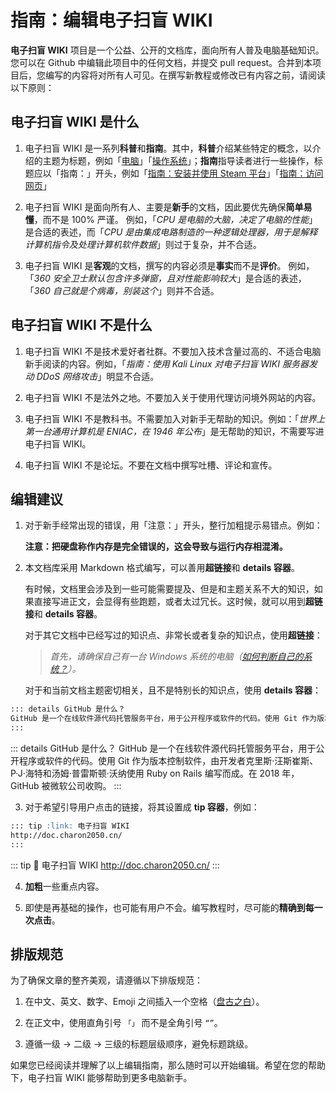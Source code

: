 # 指南：编辑电子扫盲 WIKI

**电子扫盲 WIKI** 项目是一个公益、公开的文档库，面向所有人普及电脑基础知识。您可以在 Github 中编辑此项目中的任何文档，并提交 pull request。合并到本项目后，您编写的内容将对所有人可见。在撰写新教程或修改已有内容之前，请阅读以下原则：

## 电子扫盲 WIKI 是什么

1. 电子扫盲 WIKI 是一系列**科普**和**指南**。其中，**科普**介绍某些特定的概念，以介绍的主题为标题，例如「[电脑](/concept/computer)」「[操作系统](/concept/os)」；**指南**指导读者进行一些操作，标题应以「指南：」开头，例如「[指南：安装并使用 Steam 平台](/tutorial/steam)」「[指南：访问网页](/tutorial/visit_web)」

2. 电子扫盲 WIKI 是面向所有人、主要是**新手**的文档，因此要优先确保**简单易懂**，而不是 100% 严谨。
   例如，「*CPU 是电脑的大脑，决定了电脑的性能*」是合适的表述，而「*CPU 是由集成电路制造的一种逻辑处理器，用于是解释计算机指令及处理计算机软件数据*」则过于复杂，并不合适。

3. 电子扫盲 WIKI 是**客观**的文档，撰写的内容必须是**事实**而不是**评价**。
   例如，「*360 安全卫士默认包含许多弹窗，且对性能影响较大*」是合适的表述，「*360 自己就是个病毒，别装这个*」则并不合适。

## 电子扫盲 WIKI 不是什么

1. 电子扫盲 WIKI 不是技术爱好者社群。不要加入技术含量过高的、不适合电脑新手阅读的内容。例如，「*指南：使用 Kali Linux 对电子扫盲 WIKI 服务器发动 DDoS 网络攻击*」明显不合适。

2. 电子扫盲 WIKI 不是法外之地。不要加入关于使用代理访问境外网站的内容。

3. 电子扫盲 WIKI 不是教科书。不需要加入对新手无帮助的知识。例如：「*世界上第一台通用计算机是 ENIAC，在 1946 年公布*」是无帮助的知识，不需要写进电子扫盲 WIKI。

4. 电子扫盲 WIKI 不是论坛。不要在文档中撰写吐槽、评论和宣传。

## 编辑建议

1. 对于新手经常出现的错误，用「注意：」开头，整行加粗提示易错点。例如：
   
   **注意：把硬盘称作内存是完全错误的，这会导致与运行内存相混淆。**

2. 本文档库采用 Markdown 格式编写，可以善用**超链接**和 **details 容器**。
   
   有时候，文档里会涉及到一些可能需要提及、但是和主题关系不大的知识，如果直接写进正文，会显得有些跑题，或者太过冗长。这时候，就可以用到**超链接**和 **details 容器**。
   
   对于其它文档中已经写过的知识点、非常长或者复杂的知识点，使用**超链接**：
   
   >  *首先，请确保自己有一台 Windows 系统的电脑（[如何判断自己的系统？](/concept/computer#操作系统)）。*
   
   对于和当前文档主题密切相关，且不是特别长的知识点，使用 **details 容器**：

```Markdown
::: details GitHub 是什么？
GitHub 是一个在线软件源代码托管服务平台，用于公开程序或软件的代码。使用 Git 作为版本控制软件，由开发者克里斯·汪斯崔斯、P·J·海特和汤姆·普雷斯顿·沃纳使用 Ruby on Rails 编写而成。在 2018 年，GitHub 被微软公司收购。
:::
```

::: details GitHub 是什么？
GitHub 是一个在线软件源代码托管服务平台，用于公开程序或软件的代码。使用 Git 作为版本控制软件，由开发者克里斯·汪斯崔斯、P·J·海特和汤姆·普雷斯顿·沃纳使用 Ruby on Rails 编写而成。在 2018 年，GitHub 被微软公司收购。
:::

3. 对于希望引导用户点击的链接，将其设置成 **tip 容器**，例如：

```Markdown
::: tip :link: 电子扫盲 WIKI
http://doc.charon2050.cn/
:::
```

::: tip :link: 电子扫盲 WIKI
http://doc.charon2050.cn/
:::

4. **加粗**一些重点内容。

5. 即使是再基础的操作，也可能有用户不会。编写教程时，尽可能的**精确到每一次点击**。

## 排版规范

为了确保文章的整齐美观，请遵循以下排版规范：

1. 在中文、英文、数字、Emoji 之间插入一个空格（[盘古之白](https://github.com/sparanoid/chinese-copywriting-guidelines/blob/master/README.md)）。

2. 在正文中，使用直角引号 ```「」``` 而不是全角引号 ```“”```。

3. 遵循一级 → 二级 → 三级的标题层级顺序，避免标题跳级。

如果您已经阅读并理解了以上编辑指南，那么随时可以开始编辑。希望在您的帮助下，电子扫盲 WIKI 能够帮助到更多电脑新手。
